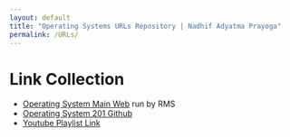 ```yaml
---
layout: default
title: "Operating Systems URLs Repository | Nadhif Adyatma Prayoga"
permalink: /URLs/
---
```


# Link Collection

- [Operating System Main Web](https://os.vlsm.org) run by RMS
- [Operating System 201 Github](https://github.com/UI-FASILKOM-OS/os201)
- [Youtube Playlist Link](https://os.vlsm.org/playlists/)